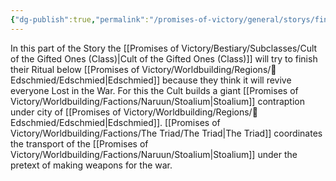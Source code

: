 ```yaml
---
{"dg-publish":true,"permalink":"/promises-of-victory/general/storys/final-sacrifice/","title":"Final Sacrifice","noteIcon":"Arc","created":"","updated":""}
---
```


In this part of the Story the [[Promises of Victory/Bestiary/Subclasses/Cult of the Gifted Ones (Class)\|Cult of the Gifted Ones (Class)]] will try to finish their Ritual below [[Promises of Victory/Worldbuilding/Regions/🏰Edschmied/Edschmied\|Edschmied]] because they think it will revive everyone Lost in the War.
For this the Cult builds a giant [[Promises of Victory/Worldbuilding/Factions/Naruun/Stoalium\|Stoalium]] contraption under city of [[Promises of Victory/Worldbuilding/Regions/🏰Edschmied/Edschmied\|Edschmied]]. [[Promises of Victory/Worldbuilding/Factions/The Triad/The Triad\|The Triad]] coordinates the transport of the [[Promises of Victory/Worldbuilding/Factions/Naruun/Stoalium\|Stoalium]] under the pretext of making weapons for the war.  